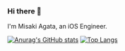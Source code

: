 ### Hi there 👋
I'm Misaki Agata, an iOS Engineer.

[![Anurag's GitHub stats](https://github-readme-stats.vercel.app/api?username=misakiagata)](https://github.com/anuraghazra/github-readme-stats)
[![Top Langs](https://github-readme-stats.vercel.app/api/top-langs/?username=misakiagata&langs_count=8)](https://github.com/anuraghazra/github-readme-stats)


<!--
**misakiagata/misakiagata** is a ✨ _special_ ✨ repository because its `README.md` (this file) appears on your GitHub profile.

Here are some ideas to get you started:

- 🔭 I’m currently working on ...
- 🌱 I’m currently learning ...
- 👯 I’m looking to collaborate on ...
- 🤔 I’m looking for help with ...
- 💬 Ask me about ...
- 📫 How to reach me: ...
- 😄 Pronouns: ...
- ⚡ Fun fact: ...
-->
